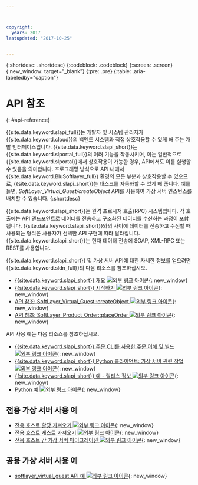 ```yaml
---



copyright:
  years: 2017
lastupdated: "2017-10-25"


---
```


{:shortdesc: .shortdesc}
{:codeblock: .codeblock}
{:screen: .screen}
{:new_window: target="_blank"}
{:pre: .pre}
{:table: .aria-labeledby="caption"}

# API 참조
{: #api-reference} 

{{site.data.keyword.slapi_full}}는 개발자 및 시스템 관리자가 {{site.data.keyword.cloud}}의 백엔드 시스템과 직접 상호작용할 수 있게 해 주는 개발 인터페이스입니다. {{site.data.keyword.slapi_short}}는 {{site.data.keyword.slportal_full}}의 여러 기능을 작동시키며, 이는 일반적으로 {{site.data.keyword.slportal}}에서 상호작용이 가능한 경우, API에서도 이를 실행할 수 있음을 의미합니다. 프로그래밍 방식으로 API 내에서 {{site.data.keyword.BluSoftlayer_full}} 환경의 모든 부분과 상호작용할 수 있으므로, {{site.data.keyword.slapi_short}}는 태스크를 자동화할 수 있게 해 줍니다. 예를 들면, *SoftLayer_Virtual_Guest/createObject* API를 사용하여 가상 서버 인스턴스를 배치할 수 있습니다.
{:shortdesc}

{{site.data.keyword.slapi_short}}는 원격 프로시저 호출(RPC) 시스템입니다. 각 호출에는 API 엔드포인트로 데이터를 전송하고 구조화된 데이터를 수신하는 과정이 포함됩니다. {{site.data.keyword.slapi_short}}와의 사이에 데이터를 전송하고 수신할 때 사용되는 형식은 사용자가 선택한 API 구현에 따라 달라집니다. {{site.data.keyword.slapi_short}}는 현재 데이터 전송에 SOAP, XML-RPC 또는 REST를 사용합니다.

{{site.data.keyword.slapi_short}} 및 가상 서버 API에 대한 자세한 정보를 얻으려면 {{site.data.keyword.sldn_full}}의 다음 리소스를 참조하십시오.
* [{{site.data.keyword.slapi_short}} 개요 ![외부 링크 아이콘](../icons/launch-glyph.svg "외부 링크 아이콘")](https://softlayer.github.io/reference/softlayerapi/){: new_window}
* [{{site.data.keyword.slapi_short}} 시작하기 ![외부 링크 아이콘](../icons/launch-glyph.svg "외부 링크 아이콘")](https://softlayer.github.io/article/getting-started/){: new_window}
* [API 참조: SoftLayer_Virtual_Guest::createObject ![외부 링크 아이콘](../icons/launch-glyph.svg "외부 링크 아이콘")](https://softlayer.github.io/reference/services/SoftLayer_Virtual_Guest/createObject/){: new_window}
* [API 참조: SoftLayer_Product_Order::placeOrder ![외부 링크 아이콘](../icons/launch-glyph.svg "외부 링크 아이콘")](https://softlayer.github.io/reference/services/SoftLayer_Product_Order/placeOrder/){: new_window}

API 사용 예는 다음 리소스를 참조하십시오.
* [{{site.data.keyword.slapi_short}} 주문 CLI를 사용한 주문 이해 및 빌드 ![외부 링크 아이콘](../icons/launch-glyph.svg "외부 링크 아이콘")](https://softlayer.github.io/article/understanding-ordering/){: new_window}
* [{{site.data.keyword.slapi_short}} Python 클라이언트: 가상 서버 관련 작업 ![외부 링크 아이콘](../icons/launch-glyph.svg "외부 링크 아이콘")](http://softlayer-python.readthedocs.io/en/latest/cli/vs.html){: new_window}
* [{{site.data.keyword.slapi_short}} 예 - 릴리스 정보 ![외부 링크 아이콘](../icons/launch-glyph.svg "외부 링크 아이콘")](https://softlayer.github.io/){: new_window}
* [Python 예 ![외부 링크 아이콘](../icons/launch-glyph.svg "외부 링크 아이콘")](https://softlayer.github.io/python/){: new_window}

## 전용 가상 서버 사용 예
* [전용 호스트 할당 가져오기 ![외부 링크 아이콘](../icons/launch-glyph.svg "외부 링크 아이콘")](https://softlayer.github.io/python/getDediHostAllocation/){: new_window}
* [전용 호스트 게스트 가져오기 ![외부 링크 아이콘](../icons/launch-glyph.svg "외부 링크 아이콘")](https://softlayer.github.io/python/getDedicatedHostGuests/){: new_window}
* [전용 호스트 간 가상 서버 마이그레이션 ![외부 링크 아이콘](../icons/launch-glyph.svg "외부 링크 아이콘")](https://softlayer.github.io/python/migrateDedicatedHost.py/){: new_window}

## 공용 가상 서버 사용 예
* [softlayer_virtual_guest API 예 ![외부 링크 아이콘](../icons/launch-glyph.svg "외부 링크 아이콘")](https://softlayer.github.io/classes/softlayer_virtual_guest/){: new_window}
